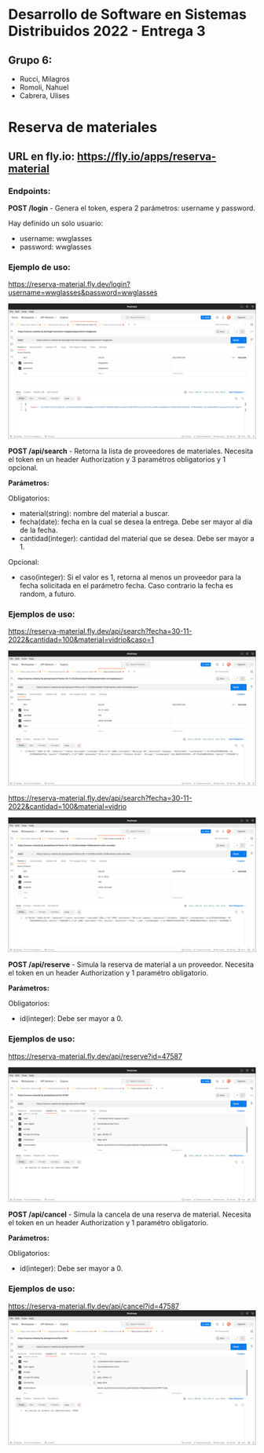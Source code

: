 # Desarrollo de Software en Sistemas Distribuidos 2022 - Entrega 3

## Grupo 6: 

- Rucci, Milagros
- Romoli, Nahuel
- Cabrera, Ulises

# Reserva de materiales

## URL en fly.io: https://fly.io/apps/reserva-material

### Endpoints: 

**POST /login** - Genera el token, espera 2 parámetros: username y password.

Hay definido un solo usuario:

- username: wwglasses
- password: wwglasses


### Ejemplo de uso:
https://reserva-material.fly.dev/login?username=wwglasses&password=wwglasses

![Uso de /login](./capturas//captura-token?raw=true)

**POST /api/search** - Retorna la lista de proveedores de materiales. Necesita el token en un header Authorization y 3 paramétros obligatorios y 1 opcional.

**Parámetros:**

Obligatorios:
- material(string): nombre del material a buscar.
- fecha(date): fecha en la cual se desea la entrega. Debe ser mayor al día de la fecha.
- cantidad(integer): cantidad del material que se desea. Debe ser mayor a 1.

Opcional:
- caso(integer): Si el valor es 1, retorna al menos un proveedor para la fecha solicitada en el parámetro fecha. Caso contrario la fecha es random, a futuro. 

### Ejemplos de uso:
https://reserva-material.fly.dev/api/search?fecha=30-11-2022&cantidad=100&material=vidrio&caso=1

![Uso de /api/search con caso](./capturas/captura-con-caso?raw=true)

https://reserva-material.fly.dev/api/search?fecha=30-11-2022&cantidad=100&material=vidrio

![Uso de /api/search sin caso](./capturas/captura-sin-caso?raw=true)

**POST /api/reserve** - Simula la reserva de material a un proveedor. Necesita el token en un header Authorization y 1 paramétro obligatorio.

**Parámetros:**

Obligatorios:
- id(integer): Debe ser mayor a 0.

### Ejemplos de uso:
https://reserva-material.fly.dev/api/reserve?id=47587

![Uso de /api/reserve](./capturas/captura-reserve?raw=true)

**POST /api/cancel** - Simula la cancela de una reserva de material. Necesita el token en un header Authorization y 1 paramétro obligatorio.

**Parámetros:**

Obligatorios:
- id(integer): Debe ser mayor a 0.

### Ejemplos de uso:
https://reserva-material.fly.dev/api/cancel?id=47587
![Uso de /api/cancel](./capturas/captura-cancel?raw=true)